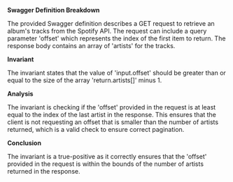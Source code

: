 **Swagger Definition Breakdown**

The provided Swagger definition describes a GET request to retrieve an album's tracks from the Spotify API. The request can include a query parameter 'offset' which represents the index of the first item to return. The response body contains an array of 'artists' for the tracks.

**Invariant**

The invariant states that the value of 'input.offset' should be greater than or equal to the size of the array 'return.artists[]' minus 1.

**Analysis**

The invariant is checking if the 'offset' provided in the request is at least equal to the index of the last artist in the response. This ensures that the client is not requesting an offset that is smaller than the number of artists returned, which is a valid check to ensure correct pagination.

**Conclusion**

The invariant is a true-positive as it correctly ensures that the 'offset' provided in the request is within the bounds of the number of artists returned in the response.
